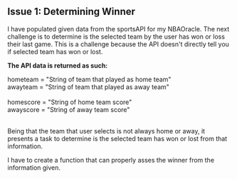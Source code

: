 ## Issue 1: Determining Winner

I have populated given data from the sportsAPI for my NBAOracle. The next challenge is to
determine is the selected team by the user has won or loss their last game. This is a challenge
because the API doesn't directly tell you if selected team has won or lost.

**The API data is returned as such:**

hometeam = "String of team that played as home team"</br>
awayteam = "String of team that played as away team"</br></br>
homescore = "String of home team score"</br>
awayscore = "String of away team score"</br></br>

Being that the team that user selects is not always home or away, it presents a task to determine is the selected team has won or lost from that information.

I have to create a function that can properly asses the winner from the information given.
